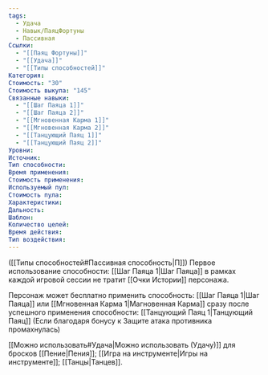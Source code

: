 ```yaml
---
tags:
  - Удача
  - Навык/ПаяцФортуны
  - Пассивная
Ссылки:
  - "[[Паяц Фортуны]]"
  - "[[Удача]]"
  - "[[Типы способностей]]"
Категория: 
Стоимость: "30"
Стоимость выкупа: "145"
Связанные навыки:
  - "[[Шаг Паяца 1]]"
  - "[[Шаг Паяца 2]]"
  - "[[Мгновенная Карма 1]]"
  - "[[Мгновенная Карма 2]]"
  - "[[Танцующий Паяц 1]]"
  - "[[Танцующий Паяц 2]]"
Уровни:
Источник:
Тип способности:
Время применения:
Стоимость применения:
Используемый пул:
Стоимость пула:
Характеристики:
Дальность:
Шаблон:
Количество целей:
Время действия:
Тип воздействия:
---
```

([[Типы способностей#Пассивная способность|П]]) Первое использование способности: [[Шаг Паяца 1|Шаг Паяца]] в рамках каждой игровой сессии не тратит [[Очки Истории]] персонажа. 

Персонаж может бесплатно применить способность: [[Шаг Паяца 1|Шаг Паяца]] или [[Мгновенная Карма 1|Магновенная Карма]] сразу после успешного применения способности: [[Танцующий Паяц 1|Танцующий Паяц]] 
(Если благодаря бонусу к Защите атака противника промахнулась)

[[Можно использовать#Удача|Можно использовать (Удачу)]] для бросков [[Пение|Пения]];  [[Игра на инструменте|Игры на инструменте]]; [[Танцы|Танцев]].